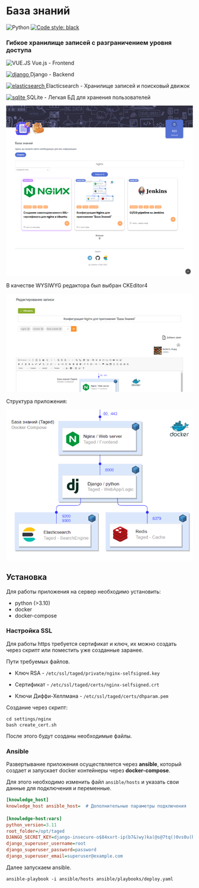 # База знаний

![Python](https://img.shields.io/badge/python-3.10+-blue.svg)
[![Code style: black](https://img.shields.io/badge/code_style-black-black.svg)](https://github.com/psf/black)


### Гибкое хранилище записей с разграничением уровня доступа

<p>
<img style="vertical-align: center;" src="https://www.vectorlogo.zone/logos/vuejs/vuejs-icon.svg" alt="VUE.JS" width="40" height="40"/>
Vue.js - Frontend
</p>

<p>
<a href="https://www.djangoproject.com/" target="_blank" rel="noreferrer"> 
<img src="https://cdn.worldvectorlogo.com/logos/django.svg" alt="django" width="40" height="40"/> 
</a>
Django - Backend
</p>

<p>
<a href="https://www.elastic.co/elasticsearch/" target="_blank" rel="noreferrer">
<img src="https://static-www.elastic.co/v3/assets/bltefdd0b53724fa2ce/blt36f2da8d650732a0/5d0823c3d8ff351753cbc99f/logo-elasticsearch-32-color.svg"
    alt="elasticsearch" width="40" height="40"/>
</a>
Elacticsearch - Хранилище записей и поисковый движок
</p>
<p>
<a href="https://www.sqlite.org/" target="_blank" rel="noreferrer">
<img src="https://www.vectorlogo.zone/logos/sqlite/sqlite-icon.svg" alt="sqlite" width="40" height="40"/>
</a>
SQLite - Легкая БД для хранения пользователей
</p>


![](static/images/img_3.png)


В качестве WYSIWYG редактора был выбран CKEditor4

![](static/images/img_2.png)

Структура приложения:

![img.png](static/images/img.png)

## Установка

Для работы приложения на сервер необходимо установить: 
- python (>3.10)
- docker
- docker-compose

### Настройка SSL

Для работы https требуется сертификат и ключ, их можно создать через скрипт
или поместить уже созданные заранее.

Пути требуемых файлов.

- Ключ RSA - `/etc/ssl/taged/private/nginx-selfsigned.key`

- Сертификат - `/etc/ssl/taged/certs/nginx-selfsigned.crt`

- Ключи Диффи-Хеллмана - `/etc/ssl/taged/certs/dhparam.pem`

Создание через скрипт:

```shell
cd settings/nginx
bash create_cert.sh
```

После этого будут созданы необходимые файлы.

### Ansible

Развертывание приложения осуществляется через **ansible**, 
который создает и запускает docker контейнеры через **docker-compose**.

Для этого необходимо изменить файл `ansible/hosts` 
и указать свои данные для подключения и переменные.

```ini
[knowledge_host]
knowledge_host ansible_host=  # Дополнительные параметры подключения

[knowledge-host:vars]
python_version=3.11
root_folder=/opt/taged
DJANGO_SECRET_KEY=django-insecure-o$84xxrt-ip(b7&)wy)ka(@s@7tq()0vs0u(hu*mo7-^uvc_54
django_superuser_username=root
django_superuser_password=password
django_superuser_email=superuser@example.com
```

Далее запускаем ansible.

```shell
ansible-playbook -i ansible/hosts ansible/playbooks/deploy.yaml
```
